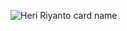 ![Heri Riyanto card name](https://cardivo.vercel.app/api?name=Heri%20Riyanto&description=Hi,%20i%27m%20a%20front%20end%20web%20developer%20and%20i%27m%2020%20y.o.%20Nice%20to%20meet%20you%20%&image=https://avatars.githubusercontent.com/u/170798549?v=4&backgroundColor=%23ecf0f1&instagram=heri.riynt&linkedin=Heri%20Riyanto&github=auryncode&pattern=leaf&colorPattern=%23eaeaea)

